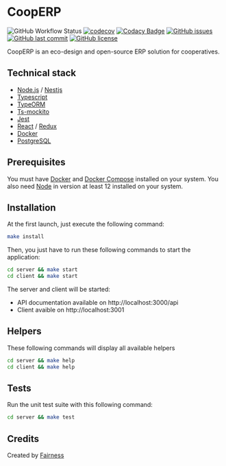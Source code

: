 # CoopERP

![GitHub Workflow Status](https://img.shields.io/github/workflow/status/mmarchois/cooperp/CI)
[![codecov](https://codecov.io/gh/mmarchois/cooperp/branch/master/graph/badge.svg)](https://codecov.io/gh/mmarchois/cooperp)
[![Codacy Badge](https://api.codacy.com/project/badge/Grade/f1e9a74c64bd478b9c00d04c984466b8)](https://www.codacy.com/manual/mmarchois/cooperp?utm_source=github.com&utm_medium=referral&utm_content=mmarchois/cooperp&utm_campaign=Badge_Grade)
[![GitHub issues](https://img.shields.io/github/issues/mmarchois/cooperp.svg)](https://github.com/mmarchois/cooperp/issues)
[![GitHub last commit](https://img.shields.io/github/last-commit/mmarchois/cooperp.svg)](https://github.com/mmarchois/cooperp)
[![GitHub license](https://img.shields.io/github/license/mmarchois/cooperp.svg)](https://github.com/mmarchois/cooperp)

CoopERP is an eco-design and open-source ERP solution for cooperatives.

## Technical stack

- [Node.js](https://nodejs.org) / [Nestjs](https://nestjs.com/)
- [Typescript](https://www.typescriptlang.org/)
- [TypeORM](https://typeorm.io)
- [Ts-mockito](https://github.com/NagRock/ts-mockito)
- [Jest](https://jestjs.io/)
- [React](https://fr.reactjs.org/) / [Redux](https://redux.js.org/)
- [Docker](https://www.docker.com/)
- [PostgreSQL](https://www.postgresql.org/)

## Prerequisites

You must have [Docker](https://www.docker.com/) and [Docker Compose](https://docs.docker.com/compose/) installed on your system. You also need [Node](https://nodejs.org/en/) in version at least 12 installed on your system.

## Installation

At the first launch, just execute the following command:

```bash
make install
```

Then, you just have to run these following commands to start the application:

```bash
cd server && make start
cd client && make start
```

The server and client will be started:

- API documentation available on http://localhost:3000/api
- Client avaible on http://localhost:3001

## Helpers

These following commands will display all available helpers

```bash
cd server && make help
cd client && make help
```

## Tests

Run the unit test suite with this following command:

```bash
cd server && make test
```

## Credits

Created by [Fairness](https://fairness.coop)
